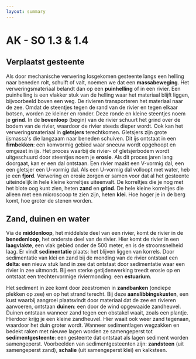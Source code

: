 ```yaml
---
layout: summary
---
```


# AK - SO 1.3 & 1.4

## Verplaatst gesteente

Als door mechanische verwering losgekomen gesteente langs een helling naar beneden rolt, schuift of valt, noemen we dat een **massabeweging**. Het verweringsmateriaal belandt dan op een **puinhelling** of in een rivier. Een puinhelling is een vlakker stuk van de helling waar het materiaal blijft liggen, bijvoorbeeld boven een weg. De rivieren transporteren het materiaal naar de zee. Omdat de steentjes tegen de rand van de rivier en tegen elkaar botsen, worden ze kleiner en ronder. Deze ronde en kleine steentjes noem je **grind**. In de **bovenloop** (begin) van de rivier schuurt het grind over de bodem van de rivier, waardoor de rivier steeds dieper wordt. Ook kan het verweringsmateriaal in **gletsjers** terechtkomen. Gletsjers zijn grote ijsmassa's die langzaam naar beneden schuiven. Dit ijs ontstaat in een **firnbekken**: een komvormig gebied waar sneeuw wordt opgehoopt en omgezet in ijs. Het proces waarbij de rivier- of gletsjerbodem wordt uitgeschuurd door steentjes noem je **erosie**. Als dit proces jaren lang doorgaat, kan er een dal ontstaan. Een rivier maakt een V-vormig dal, een een gletsjer een U-vormig dal. Als een U-vormig dal volloopt met water, heb je een **fjord**. Verwering en erosie zorgen er samen voor dat al het gesteente uiteindelijk in hele kleine korreltjes uiteenvalt. De korreltjes die je nog met het blote oog kunt zien, heten **zand** en **grind**. De hele kleine korreltjes die alleen met een microscoop te zien zijn, heten **klei**. Hoe hoger je in de berg komt, hoe groter de stenen worden.

## Zand, duinen en water

Via de **middenloop**, het middelste deel van een rivier, komt de rivier in de **benedenloop**, het onderste deel van de rivier. Hier komt de rivier in een **laagvlakte**, een vlak gebied onder de 500 meter, en is de stroomsnelheid laag. Er vindt **sedimentatie** plaats: het blijven liggen van korrels. Door sedimentatie van klei en zand bij de monding van de rivier ontstaat een **delta**: een nieuw stuk land in zee dat ontstaat door sedimentatie waar een rivier in zee uitmondt. Bij een sterke getijdenwerking treedt erosie op en ontstaat een trechtervormige riviermonding: een **estuarium**.

Het sediment in zee komt door zeestromen in **zandbanken** (ondiepe plekken op zee) en op het strand terecht. Bij deze **aanslibbingskusten**, een kust waarbij aangroei plaatsvindt door materiaal dat de zee en rivieren aanvoeren, ontstaan **duinen**: een door de wind opgewaaide zandheuvel. Duinen ontstaan wanneer zand tegen een obstakel waait, zoals een plantje. Hierdoor krijg je een kleine zandheuvel. Hier waait ook weer zand tegenaan, waardoor het duin groter wordt. Wanneer sedimentlagen wegzakken en bedekt raken met nieuwe lagen worden ze samengeperst tot **sedimentgesteente**: een gesteente dat ontstaat als lagen sediment worden samengeperst. Voorbeelden van sedimentgesteenten zijn: **zandsteen** (uit samengeperst zand), **schalie** (uit samengeperst klei) en kalksteen.
